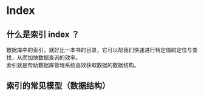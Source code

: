 # Index

## 什么是索引 index ？

数据库中的索引，就好比一本书的目录，它可以帮我们快速进行特定值的定位与查找，从而加快数据查询的效率。  
索引就是帮助数据库管理系统高效获取数据的数据结构。

## 索引的常见模型（数据结构）

